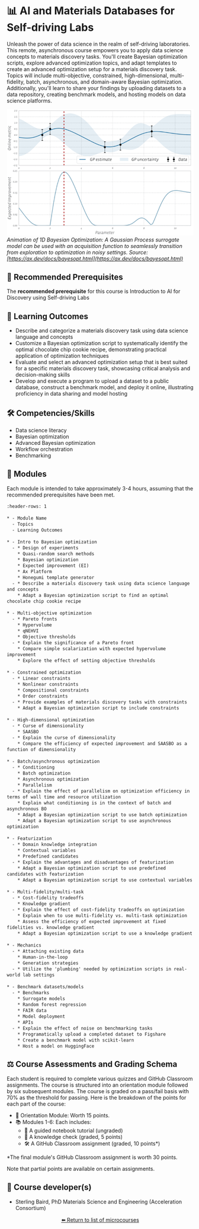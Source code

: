 <!--- This is an auto-generated file. Please do not edit directly. Instead, edit
in course-data.yaml and run the `scripts/generate_overviews.py` file. --->

# 📊 AI and Materials Databases for Self-driving Labs

Unleash the power of data science in the realm of self-driving laboratories. This remote, asynchronous course empowers you to apply data science concepts to materials discovery tasks. You'll create Bayesian optimization scripts, explore advanced optimization topics, and adapt templates to create an advanced optimization setup for a materials discovery task. Topics will include multi-objective, constrained, high-dimensional, multi-fidelity, batch, asynchronous, and domain-aware Bayesian optimization. Additionally, you'll learn to share your findings by uploading datasets to a data repository, creating benchmark models, and hosting models on data science platforms.

![](./images/ax-repo/bo_1d_opt.gif)
*Animation of 1D Bayesian Optimization: A Gaussian Process surrogate model can be used with an acquisition function to seamlessly transition from exploration to optimization in noisy settings. Source: [https://ax.dev/docs/bayesopt.html](https://ax.dev/docs/bayesopt.html)*

## 🔑 Recommended Prerequisites

The **recommended prerequisite** for this course is Introduction to AI for Discovery using Self-driving Labs



## 🎯 Learning Outcomes


- Describe and categorize a materials discovery task using data science language and concepts
- Customize a Bayesian optimization script to systematically identify the optimal chocolate chip cookie recipe, demonstrating practical application of optimization techniques
- Evaluate and select an advanced optimization setup that is best suited for a specific materials discovery task, showcasing critical analysis and decision-making skills
- Develop and execute a program to upload a dataset to a public database, construct a benchmark model, and deploy it online, illustrating proficiency in data sharing and model hosting

## 🛠️ Competencies/Skills


- Data science literacy
- Bayesian optimization
- Advanced Bayesian optimization
- Workflow orchestration
- Benchmarking

## 🧩 Modules

Each module is intended to take approximately 3-4 hours, assuming that the recommended prerequisites have been met.

```{list-table}
:header-rows: 1

* - Module Name
  - Topics
  - Learning Outcomes

* - Intro to Bayesian optimization
  - * Design of experiments
    * Quasi-random search methods
    * Bayesian optimization
    * Expected improvement (EI)
    * Ax Platform
    * Honegumi template generator
  - * Describe a materials discovery task using data science language and concepts
    * Adapt a Bayesian optimization script to find an optimal chocolate chip cookie recipe

* - Multi-objective optimization
  - * Pareto fronts
    * Hypervolume
    * qNEHVI
    * Objective thresholds
  - * Explain the significance of a Pareto front
    * Compare simple scalarization with expected hypervolume improvement
    * Explore the effect of setting objective thresholds

* - Constrained optimization
  - * Linear constraints
    * Nonlinear constraints
    * Compositional constraints
    * Order constraints
  - * Provide examples of materials discovery tasks with constraints
    * Adapt a Bayesian optimization script to include constraints

* - High-dimensional optimization
  - * Curse of dimensionality
    * SAASBO
  - * Explain the curse of dimensionality
    * Compare the efficiency of expected improvement and SAASBO as a function of dimensionality

* - Batch/asynchronous optimization
  - * Conditioning
    * Batch optimization
    * Asynchronous optimization
    * Parallelism
  - * Explain the effect of parallelism on optimization efficiency in terms of wall time and resource utilization
    * Explain what conditioning is in the context of batch and asynchronous BO
    * Adapt a Bayesian optimization script to use batch optimization
    * Adapt a Bayesian optimization script to use asynchronous optimization

* - Featurization
  - * Domain knowledge integration
    * Contextual variables
    * Predefined candidates
  - * Explain the advantages and disadvantages of featurization
    * Adapt a Bayesian optimization script to use predefined candidates with featurization
    * Adapt a Bayesian optimization script to use contextual variables

* - Multi-fidelity/multi-task
  - * Cost-fidelity tradeoffs
    * Knowledge gradient
  - * Explain the effect of cost-fidelity tradeoffs on optimization
    * Explain when to use multi-fidelity vs. multi-task optimization
    * Assess the efficiency of expected improvement at fixed fidelities vs. knowledge gradient
    * Adapt a Bayesian optimization script to use a knowledge gradient

* - Mechanics
  - * Attaching existing data
    * Human-in-the-loop
    * Generation strategies
  - * Utilize the 'plumbing' needed by optimization scripts in real-world lab settings

* - Benchmark datasets/models
  - * Benchmarks
    * Surrogate models
    * Random forest regression
    * FAIR data
    * Model deployment
    * APIs
  - * Explain the effect of noise on benchmarking tasks
    * Programatically upload a completed dataset to Figshare
    * Create a benchmark model with scikit-learn
    * Host a model on HuggingFace

```

## ⚖️ Course Assessments and Grading Schema

<p>Each student is required to complete various quizzes and GitHub Classroom assignments. The course is structured into an orientation module followed by six subsequent modules. The course is graded on a pass/fail basis with 70% as the threshold for passing. Here is the breakdown of the points for each part of the course:</p><ul><li>🧭 Orientation Module: Worth 15 points.</li><li>📚 Modules 1-6: Each includes:<ul><li>🧭 A guided notebook tutorial (ungraded)</li><li>📓 A knowledge check (graded, 5 points)</li><li>🛠️ A GitHub Classroom assignment (graded, 10 points*)</li></ul></li></ul><p>*The final module's GitHub Classroom assignment is worth 30 points.</p><p>Note that partial points are available on certain assignments.</p>

## 👤 Course developer(s)


- Sterling Baird, PhD Materials Science and Engineering (Acceleration Consortium)


<div align="center">

[⬅️ Return to list of microcourses](../../index.md#microcourses)

</div>
